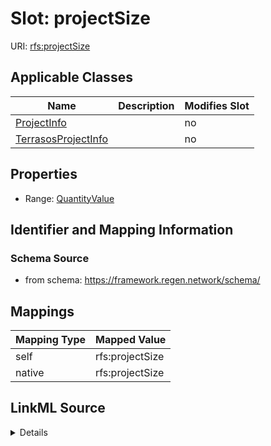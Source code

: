 

# Slot: projectSize



URI: [rfs:projectSize](https://framework.regen.network/schema/projectSize)



<!-- no inheritance hierarchy -->





## Applicable Classes

| Name | Description | Modifies Slot |
| --- | --- | --- |
| [ProjectInfo](ProjectInfo.md) |  |  no  |
| [TerrasosProjectInfo](TerrasosProjectInfo.md) |  |  no  |







## Properties

* Range: [QuantityValue](QuantityValue.md)





## Identifier and Mapping Information







### Schema Source


* from schema: https://framework.regen.network/schema/




## Mappings

| Mapping Type | Mapped Value |
| ---  | ---  |
| self | rfs:projectSize |
| native | rfs:projectSize |




## LinkML Source

<details>
```yaml
name: projectSize
from_schema: https://framework.regen.network/schema/
rank: 1000
alias: projectSize
domain_of:
- ProjectInfo
range: QuantityValue
inlined: false

```
</details>